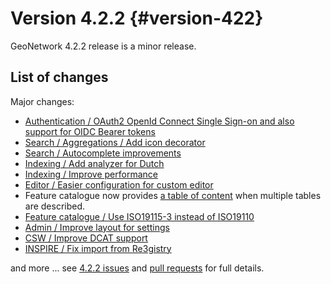 # Version 4.2.2 {#version-422}

GeoNetwork 4.2.2 release is a minor release.

## List of changes

Major changes:

-   [Authentication / OAuth2 OpenId Connect Single Sign-on and also support for OIDC Bearer tokens](https://github.com/geonetwork/core-geonetwork/pull/6494)
-   [Search / Aggregations / Add icon decorator](https://github.com/geonetwork/core-geonetwork/pull/6556)
-   [Search / Autocomplete improvements](https://github.com/geonetwork/core-geonetwork/pull/6555)
-   [Indexing / Add analyzer for Dutch](https://github.com/geonetwork/core-geonetwork/pull/6646)
-   [Indexing / Improve performance](https://github.com/geonetwork/core-geonetwork/pull/6632)
-   [Editor / Easier configuration for custom editor](https://github.com/geonetwork/core-geonetwork/pull/6629)
-   Feature catalogue now provides [a table of content](https://github.com/geonetwork/core-geonetwork/pull/6679) when multiple tables are described.
-   [Feature catalogue / Use ISO19115-3 instead of ISO19110](https://github.com/geonetwork/core-geonetwork/pull/6545)
-   [Admin / Improve layout for settings](https://github.com/geonetwork/core-geonetwork/pull/6600)
-   [CSW / Improve DCAT support](https://github.com/geonetwork/core-geonetwork/pull/6635)
-   [INSPIRE / Fix import from Re3gistry](https://github.com/geonetwork/core-geonetwork/pull/6617)

and more \... see [4.2.2 issues](https://github.com/geonetwork/core-geonetwork/issues?q=is%3Aissue+milestone%3A4.2.2+is%3Aclosed) and [pull requests](https://github.com/geonetwork/core-geonetwork/pulls?q=is%3Apr+milestone%3A4.2.2+is%3Aclosed) for full details.
